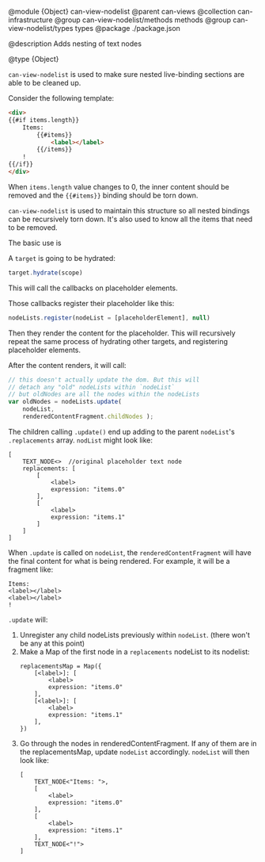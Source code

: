 @module {Object} can-view-nodelist
@parent can-views
@collection can-infrastructure
@group can-view-nodelist/methods methods
@group can-view-nodelist/types types
@package ./package.json

@description Adds nesting of text nodes

@type {Object}

`can-view-nodelist` is used to make sure nested live-binding
sections are able to be cleaned up.

Consider the following template:

```html
<div>
{{#if items.length}}
    Items:
        {{#items}}
            <label></label>
        {{/items}}
    !
{{/if}}
</div>
```

When `items.length` value changes to 0, the inner content should be removed and the `{{#items}}`
binding should be torn down.

`can-view-nodelist` is used to maintain this structure so all nested bindings can be
recursively torn down.  It's also used to know all the items that need to be removed.

The basic use is

A `target` is going to be hydrated:

```js
target.hydrate(scope)
```

This will call the callbacks on placeholder elements.

Those callbacks register their placeholder like this:

```js
nodeLists.register(nodeList = [placeholderElement], null)
```

Then they render the content for the
placeholder.  This will recursively repeat the same process
of hydrating other targets, and registering placeholder
elements.

After the content renders, it will call:

```js
// this doesn't actually update the dom. But this will
// detach any "old" nodeLists within `nodeList`
// but oldNodes are all the nodes within the nodeLists
var oldNodes = nodeLists.update(
    nodeList,
    renderedContentFragment.childNodes );
```

The children calling `.update()` end up adding to the parent `nodeList`'s `.replacements`
array.  `nodList` might look like:

```
[
    TEXT_NODE<>  //original placeholder text node
    replacements: [
        [
            <label>
            expression: "items.0"
        ],
        [
            <label>
            expression: "items.1"
        ]
    ]
]
```

When `.update` is called on `nodeList`, the `renderedContentFragment` will have
the final content for what is being rendered. For example, it will be a fragment like:

```
Items:
<label></label>
<label></label>
!
```

`.update` will:

1. Unregister any child nodeLists previously within `nodeList`. (there won't be any at this point)
2. Make a Map of the first node in a `replacements` nodeList to its nodelist:
   ```
   replacementsMap = Map({
       [<label>]: [
           <label>
           expression: "items.0"
       ],
       [<label>]: [
           <label>
           expression: "items.1"
       ],
   })
   ```
3. Go through the nodes in renderedContentFragment.  If any of them are in the replacementsMap,
   update `nodeList` accordingly. `nodeList` will then look like:
   ```
   [
       TEXT_NODE<"Items: ">,
       [
           <label>
           expression: "items.0"
       ],
       [
           <label>
           expression: "items.1"
       ],
       TEXT_NODE<"!">
   ]
   ```
